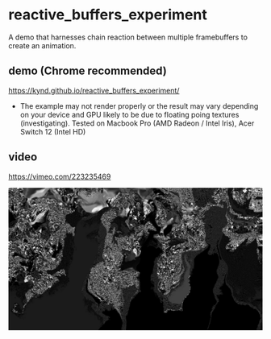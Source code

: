 # reactive_buffers_experiment

A demo that harnesses chain reaction between multiple framebuffers to create an animation.

## demo (Chrome recommended)
https://kynd.github.io/reactive_buffers_experiment/

* The example may not render properly or the result may vary depending on your device and GPU likely to be due to floating poing textures (investigating). Tested on Macbook Pro (AMD Radeon / Intel Iris), Acer Switch 12 (Intel HD)

## video
https://vimeo.com/223235469

<img src="https://github.com/kynd/reactive_buffers_experiment/blob/master/screenshot.jpg?raw=true" alc="screenshot">
